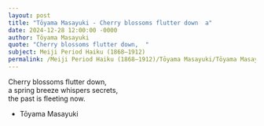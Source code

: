 ```yaml
---
layout: post
title: "Tōyama Masayuki - Cherry blossoms flutter down  a"
date: 2024-12-28 12:00:00 -0000
author: Tōyama Masayuki
quote: "Cherry blossoms flutter down,  "
subject: Meiji Period Haiku (1868–1912)
permalink: /Meiji Period Haiku (1868–1912)/Tōyama Masayuki/Tōyama Masayuki - Cherry blossoms flutter down  a
---
```


Cherry blossoms flutter down,  
a spring breeze whispers secrets,  
the past is fleeting now.

- Tōyama Masayuki
